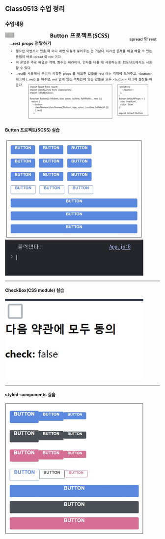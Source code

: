 ## Class0513 수업 정리

### 수업내용

<img width="800" src="./img/scss.jpg" alt="scss" >

####  Button 프로젝트(SCSS) 실습

<img width="450vw" src="./img/button.jpg" alt="scss" >
<img width="450vw" src="./img/buttonstart.jpg" alt="scss" >

<hr>

#### CheckBox(CSS module) 실습

<img width="450vw" src="./img/chkbox.jpg" alt="scss" >

<hr>

#### styled-components 실습

<img width="450vw" src="./img/styled.jpg" alt="scss" >